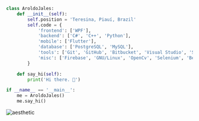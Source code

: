 ```python
class AroldoJales:
    def __init__(self):
        self.position = 'Teresina, Piauí, Brazil'
        self.code = {            
            'frontend': ['WPF'],
            'backend': ['C#', 'C++', 'Python'],
            'mobile': ['Flutter'],
            'database': ['PostgreSQL', 'MySQL'],
            'tools': ['Git', 'GitHub', 'Bitbucket', 'Visual Studio', 'Sql Server', 'MySqlWorkbench'],
            'misc': ['Firebase', 'GNU/Linux', 'OpenCv', 'Selenium', 'BeautifulSoup']
        }

    def say_hi(self):
        print('Hi there. 👋')

if __name__ == '__main__':
    me = AroldoJales()
    me.say_hi()
```
![aesthetic](https://user-images.githubusercontent.com/48775971/159145051-b448818e-7f71-46f7-a7f1-25e70fdd3d0e.gif)

